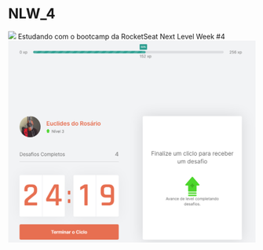 # NLW_4
![](/NodeJS/getup-next/src/img/Logo/PNG/GetUP!---Logo-480px.png)
Estudando com o bootcamp da RocketSeat Next Level Week #4
![](/.readme/img/course-app-home.png)
